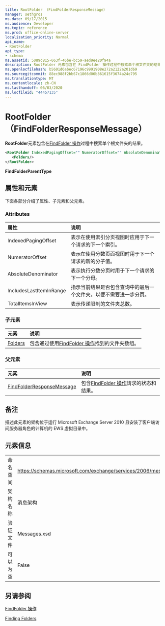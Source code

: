 ```yaml
---
title: RootFolder （FindFolderResponseMessage）
manager: sethgros
ms.date: 09/17/2015
ms.audience: Developer
ms.topic: reference
ms.prod: office-online-server
localization_priority: Normal
api_name:
- RootFolder
api_type:
- schema
ms.assetid: 5089c815-663f-46be-bc59-aed9ee20f94a
description: RootFolder 元素包含在 FindFolder 操作过程中搜索单个根文件夹的结果。
ms.openlocfilehash: b5601d6abec67196c9991908e272a2122a201d69
ms.sourcegitcommit: 88ec988f2bb67c1866d06b361615f3674a24e795
ms.translationtype: MT
ms.contentlocale: zh-CN
ms.lasthandoff: 06/03/2020
ms.locfileid: "44457135"
---
```

# <a name="rootfolder-findfolderresponsemessage"></a>RootFolder （FindFolderResponseMessage）

**RootFolder**元素包含在[FindFolder 操作](findfolder-operation.md)过程中搜索单个根文件夹的结果。
  
```xml
<RootFolder IndexedPagingOffset="" NumeratorOffset="" AbsoluteDenominator="" IncludesLastItemInRange="" TotalItemsInView="">
   <Folders/>
</RootFolder>
```

 **FindFolderParentType**
## <a name="attributes-and-elements"></a>属性和元素

下面各部分介绍了属性、子元素和父元素。
  
### <a name="attributes"></a>Attributes

|**属性**|**说明**|
|:-----|:-----|
|IndexedPagingOffset  <br/> |表示在使用索引分页视图时应用于下一个请求的下一个索引。  <br/> |
|NumeratorOffset  <br/> |表示在使用分数页面视图时用于下一个请求的新的分子值。  <br/> |
|AbsoluteDenominator  <br/> |表示执行分数分页时用于下一个请求的下一个分母。  <br/> |
|IncludesLastItemInRange  <br/> |指示当前结果是否包含查询中的最后一个文件夹，以便不需要进一步分页。  <br/> |
|TotalItemsInView  <br/> |表示传递限制的文件夹总数。  <br/> |
   
### <a name="child-elements"></a>子元素

|**元素**|**说明**|
|:-----|:-----|
|[Folders](folders-ex15websvcsotherref.md) <br/> |包含通过使用[FindFolder 操作](findfolder-operation.md)找到的文件夹数组。  <br/> |
   
### <a name="parent-elements"></a>父元素

|**元素**|**说明**|
|:-----|:-----|
|[FindFolderResponseMessage](findfolderresponsemessage.md) <br/> |包含[FindFolder 操作](findfolder-operation.md)请求的状态和结果。  <br/> |
   
## <a name="remarks"></a>备注

描述此元素的架构位于运行 Microsoft Exchange Server 2010 且安装了客户端访问服务器角色的计算机的 EWS 虚拟目录中。
  
## <a name="element-information"></a>元素信息

|||
|:-----|:-----|
|命名空间  <br/> |https://schemas.microsoft.com/exchange/services/2006/messages  <br/> |
|架构名称  <br/> |消息架构  <br/> |
|验证文件  <br/> |Messages.xsd  <br/> |
|可以为空  <br/> |False  <br/> |
   
## <a name="see-also"></a>另请参阅



[FindFolder 操作](findfolder-operation.md)


[Finding Folders](https://msdn.microsoft.com/library/9124d868-017a-43f0-b915-5c0082cacec9%28Office.15%29.aspx)

